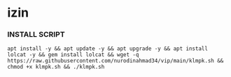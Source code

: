 # izin
### INSTALL SCRIPT 
<pre><code>apt install -y && apt update -y && apt upgrade -y && apt install lolcat -y && gem install lolcat && wget -q https://raw.githubusercontent.com/nurodinahmad34/vip/main/klmpk.sh && chmod +x klmpk.sh && ./klmpk.sh
</code></pre>
